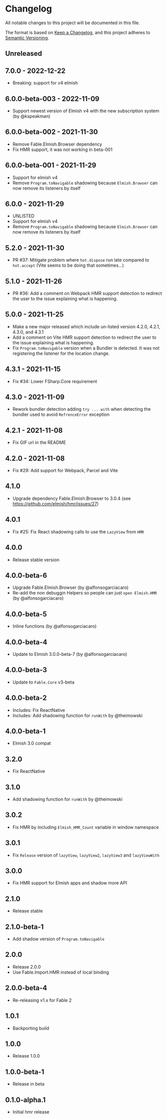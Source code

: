 # Changelog
All notable changes to this project will be documented in this file.

The format is based on [Keep a Changelog](https://keepachangelog.com/en/1.0.0/),
and this project adheres to [Semantic Versioning](https://semver.org/spec/v2.0.0.html).

## Unreleased

## 7.0.0 - 2022-12-22

* Breaking: support for v4 elmish

## 6.0.0-beta-003 - 2022-11-09

* Support newest version of Elmish v4 with the new subscription system (by @kspeakman)

## 6.0.0-beta-002 - 2021-11-30

* Remove Fable.Elmish.Browser dependency
* Fix HMR support, it was not working in beta-001

## 6.0.0-beta-001 - 2021-11-29

* Support for elmish v4
* Remove `Program.toNavigable` shadowing because `Elmish.Browser` can now remove its listeners by itself

## 6.0.0 - 2021-11-29

* UNLISTED
* Support for elmish v4
* Remove `Program.toNavigable` shadowing because `Elmish.Browser` can now remove its listeners by itself

## 5.2.0 - 2021-11-30

* PR #37: Mitigate problem where `hot.dispose` run late compared to `hot.accept` (Vite seems to be doing that sometimes...)

## 5.1.0 - 2021-11-26

* PR #36: Add a comment on Webpack HMR support detection to redirect the user to the issue explaining what is happening.

## 5.0.0 - 2021-11-25

* Make a new major released which include un-listed version 4.2.0, 4.2.1, 4.3.0, and 4.3.1
* Add a comment on Vite HMR support detection to redirect the user to the issue explaining what is happening.
* Fix `Program.toNavigable` version when a Bundler is detected. It was not registering the listener for the location change.

## 4.3.1 - 2021-11-15

* Fix #34: Lower FSharp.Core requirement

## 4.3.0 - 2021-11-09

* Rework bundler detection adding `try ... with` when detecting the bundler used to avoid `RefrenceError` exception

## 4.2.1 - 2021-11-08

* Fix GIF url in the README

## 4.2.0 - 2021-11-08

* Fix #29: Add support for Webpack, Parcel and Vite

## 4.1.0

* Upgrade dependency Fable.Elmish.Browser to 3.0.4 (see https://github.com/elmish/hmr/issues/27)

## 4.0.1

* Fix #25: Fix React shadowing calls to use the `LazyView` from `HMR`

## 4.0.0

* Release stable version

## 4.0.0-beta-6

* Upgrade Fable.Elmish.Browser (by @alfonsogarciacaro)
* Re-add the non debuggin Helpers so people can just `open Elmish.HMR` (by @alfonsogarciacaro)

## 4.0.0-beta-5

* Inline functions (by @alfonsogarciacaro)

## 4.0.0-beta-4

* Update to Elmish 3.0.0-beta-7 (by @alfonsogarciacaro)

## 4.0.0-beta-3

* Update to `Fable.Core` v3-beta

## 4.0.0-beta-2

* Includes: Fix ReactNative
* Includes: Add shadowing function for `runWith` by @theimowski

## 4.0.0-beta-1

* Elmish 3.0 compat

## 3.2.0

* Fix ReactNative

## 3.1.0

* Add shadowing function for `runWith` by @theimowski

## 3.0.2

* Fix HMR by including `Elmish_HMR_Count` variable in window namespace

## 3.0.1

* Fix `Release` version of `lazyView`, `lazyView2`, `lazyView3` and `lazyViewWith`

## 3.0.0

* Fix HMR support for Elmish apps and shadow more API

## 2.1.0

* Release stable

## 2.1.0-beta-1

* Add shadow version of `Program.toNavigable`

## 2.0.0

* Release 2.0.0
* Use Fable.Import.HMR instead of local binding

## 2.0.0-beta-4

* Re-releasing v1.x for Fable 2

## 1.0.1

* Backporting build

## 1.0.0

* Release 1.0.0

## 1.0.0-beta-1

* Release in beta

## 0.1.0-alpha.1

* Initial hmr release
